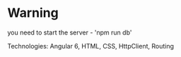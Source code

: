 # Warning

you need to start the server - 'npm run db'

Technologies:
Angular 6,
HTML,
CSS,
HttpClient,
Routing
